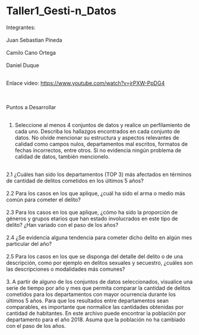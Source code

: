 # Taller1_Gesti-n_Datos

Integrantes:</br></br>
Juan Sebastian Pineda</br></br>
Camilo Cano Ortega</br></br>
Daniel Duque</br></br>

Enlace video: https://www.youtube.com/watch?v=jrPXW-PpDG4

</br></br>
Puntos a Desarrollar
</br></br>
1. Seleccione al menos 4 conjuntos de datos y realice un perfilamiento de cada uno. Describa los hallazgos encontrados en cada conjunto de datos. No
olvide mencionar su estructura y aspectos relevantes de calidad como campos
nulos, departamentos mal escritos, formatos de fechas incorrectos, entre otros.
Si no evidencia ningún problema de calidad de datos, también mencionelo.
</br></br>

2.1 ¿Cuáles han sido los departamentos (TOP 3) más afectados en
términos de cantidad de delitos cometidos en los últimos 5 años?
</br></br>
2.2 Para los casos en los que aplique, ¿cuál ha sido el arma o medio
más común para cometer el delito?
</br></br>
2.3 Para los casos en los que aplique, ¿cómo ha sido la proporción de
géneros y grupos etarios que han estado involucrados en este tipo de
delito? ¿Han variado con el paso de los años?
</br></br>
2.4 ¿Se evidencia alguna tendencia para cometer dicho delito en algún
mes particular del año?
</br></br>
2.5 Para los casos en los que se disponga del detalle del delito o de una
descripción, como por ejemplo en delitos sexuales y secuestro, ¿cuáles
son las descripciones o modalidades más comunes?
</br></br>
3. A partir de alguno de los conjuntos de datos seleccionados, visualice una
serie de tiempo por año y mes que permita comparar la cantidad de delitos
cometidos para los departamentos con mayor ocurrencia durante los últimos 5
años. Para que los resultados entre departamentos sean comparables, es
importante que normalice las cantidades obtenidas por cantidad de habitantes.
En este archivo puede encontrar la población por departamento para el año
2018. Asuma que la población no ha cambiado con el paso de los años.

